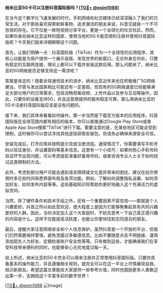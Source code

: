**纳米比亚5G卡可以注册抖音国际版吗？[[TG💪+ @esim1088](https://t.me/s/esim1088)]**

在当今这个数字化飞速发展的时代，手机网络和社交媒体已经深深融入了我们的日常生活。对于那些喜欢探索新鲜事物、追求潮流的朋友来说，抖音无疑是一个不可忽视的存在。它不仅是一款短视频分享平台，更是一个全球化的社交社区。然而，如果你身处纳米比亚这样的国家，使用当地的5G卡能否顺利注册并使用抖音国际版呢？今天我们就来详细聊聊这个问题。

首先，让我们明确一点：抖音国际版（TikTok）作为一个全球性的应用程序，其核心功能是为用户提供一个展示自我、发现世界的新窗口。无论你身在何处，只要有稳定的互联网连接，理论上都可以下载并安装这款应用。那么问题来了，纳米比亚的5G网络是否足够支持这一需求呢？

答案是肯定的！随着全球通信技术的进步，纳米比亚近年来也在积极推广5G网络建设。尽管与发达国家相比可能还有一定差距，但现有的5G网络速度已经能够满足大部分用户的日常需求，包括流畅观看视频、上传作品以及参与互动等操作。因此，只要你的设备支持5G，并且运营商提供的服务稳定可靠，那么用纳米比亚的5G卡注册抖音国际版应该是没有问题的。

接下来，我们具体来看看如何操作。第一步当然是下载官方版本的应用程序。抖音国际版在全球范围内都有相应的版本，你可以直接通过Google Play Store或者Apple App Store搜索“TikTok”进行下载。需要注意的是，在某些地区可能会受到限制，这时候你可以尝试寻找其他途径获取安装包，但请务必确保来源安全可信。

安装完成后，打开应用并按照提示完成注册流程。通常情况下，你需要填写手机号码以验证身份，并设置密码等基本信息。这里有一个小技巧：如果你担心手机号码验证环节出现问题，可以考虑提前准备好备用号码，或者咨询专业人士关于如何绕过这类限制的方法。

此外，考虑到部分用户可能会遇到语言障碍或文化差异带来的困扰，建议在初次使用时多花些时间熟悉界面布局及各项功能。例如，了解如何调整隐私设置、如何添加好友、如何发布内容等等。这些基础知识将帮助你更好地融入这个充满活力的虚拟空间。

当然，除了硬件条件和技术手段之外，还有一个重要因素不容忽视——那就是个人兴趣爱好。抖音之所以如此受欢迎，很大程度上是因为它能够聚集起具有共同兴趣爱好的人群。因此，当你决定加入这个大家庭时，不妨先思考一下自己真正感兴趣的内容是什么，这样不仅能提高活跃度，也能让你更快找到志同道合的朋友。

最后，提醒大家注意网络安全和个人信息保护。虽然抖音是一个开放的平台，但我们仍然需要保持警惕，避免泄露过多敏感信息。比如不要随意点击不明链接、谨慎添加陌生人为好友、定期检查账户安全性等等。只有做到这些，才能确保我们在享受科技带来便利的同时，也能够安心无忧地度过每一天。

综上所述，纳米比亚的5G卡完全可以用来注册并正常使用抖音国际版。只要你具备基本的操作能力，并且遵循相关规则，就完全可以在这一平台上尽情展现自我、结识新朋友。希望这篇文章能给大家提供一些参考价值，同时也鼓励更多人勇敢迈出第一步，去拥抱这个丰富多彩的数字世界！

[[TG💪+ @esim1088](https://t.me/s/esim1088) ![Image](https://i.postimg.cc/4NQfJmqS/Snipaste-2025-05-13-00-14-12.png)]